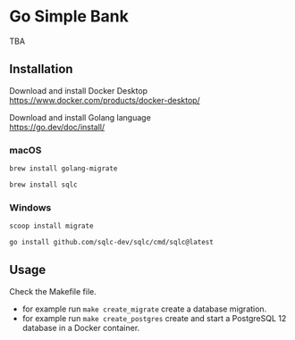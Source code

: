 # Go Simple Bank

TBA

## Installation
Download and install Docker Desktop\
https://www.docker.com/products/docker-desktop/

Download and install Golang language\
https://go.dev/doc/install/

### macOS

```bash
brew install golang-migrate
```
```bash
brew install sqlc
```

### Windows

```bash
scoop install migrate
```
```bash
go install github.com/sqlc-dev/sqlc/cmd/sqlc@latest
```

## Usage
Check the Makefile file.
- for example run ```make create_migrate``` create a database migration.
- for example run ```make create_postgres``` create and start a PostgreSQL 12 database in a Docker container.
